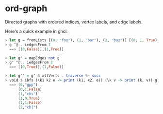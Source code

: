 # ord-graph

Directed graphs with ordered indices, vertex labels, and edge labels.

Here's a quick example in ghci:
```haskell
> let g = fromLists [(0, "foo"), (1, "bar"), (2, "baz")] [(0, 1, True), (1, 1, True), (1, 0, False)]
> g ^@.. iedgesFrom 1
  ==> [(0,False)],(1,True)]

> let g' = mapEdges not g
> g' ^@.. iedgesFrom 1
  ==> [(0,True)],(1,False)]

> let g'' = g' & allVerts . traverse %~ succ
> void $ ibfs (\k1 k2 e -> print (k1, k2, e)) (\k v -> print (k, v)) g''
  ==> (0,"gpp")
      (0,1,False)
      (1,"cbs")
      (1,0,True)
      (1,1,False)
      (2,"cb{")
```
